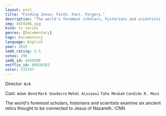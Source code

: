 ```yaml
---
layout: post
title: "Finding Jesus: Faith. Fact. Forgery."
description: "The world's foremost scholars, historians and scientists examine six ancient relics thought to be connected to Jesus of Nazareth.::CNN.."
img: 4459206.jpg
kind: tv series
genres: [Documentary]
tags: Documentary 
language: English
year: 2015
imdb_rating: 5.5
votes: 296
imdb_id: 4459206
netflix_id: 80030183
color: 533747
---
```

Director: `N/A`  

Cast: `Adam Bond` `Mark Goodacre` `Mehdi Aissaoui` `Taha Mesbah` `Candida R. Moss` 

The world's foremost scholars, historians and scientists examine six ancient relics thought to be connected to Jesus of Nazareth.::CNN
